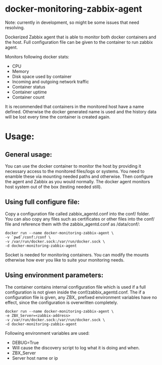 # docker-monitoring-zabbix-agent
Note: currently in development, so might be some issues that need resolving.

Dockerized Zabbix agent that is able to monitor both docker containers and the host. Full configuration file can be given to the container to run zabbix agent. 

Monitors following docker stats:

* CPU
* Memory
* Disk space used by container
* Incoming and outgoing network traffic
* Container status
* Container uptime
* Container count

It is recommended that containers in the monitored host have a name defined. Otherwise the docker generated name is used and the history data will be lost every time the container is created again.

# Usage:

## General usage:

You can use the docker container to monitor the host by providing it necessary access to the monitored files/logs or systems. You need to enamble these via mounting needed paths and otherwise. Then configure the agent and Zabbix as you would normally. The docker agent monitors host system out of the box (testing needed still).

## Using full configure file:
Copy a configuration file called zabbix_agentd.conf into the conf/ folder. You can also copy any files such as certificates or other files into the conf/ file and reference them with the zabbix_agentd.conf as /data/conf/<filepath>:

```
docker run --name docker-monitoring-zabbix-agent \
-v `pwd`/conf:/conf \
-v /var/run/docker.sock:/var/run/docker.sock \
-d docker-monitoring-zabbix-agent
```

Socket is needed for monitoring containers. You can modify the mounts otherwise how ever you like to suite your monitoring needs.

## Using environment parameters:

The container contains internal configuration file which is used if a full configuration is not given inside the conf/zabbix_agentd.conf. The if a configuration file is given, any ZBX_ prefixed environment variables have no effect, since the configuration is overwritten completely.

```
docker run --name docker-monitoring-zabbix-agent \
-e ZBX_Server=<zabbix-address>
-v /var/run/docker.sock:/var/run/docker.sock \
-d docker-monitoring-zabbix-agent
```

Following environment variables are used:
* DEBUG=True
 * Will cause the discovery script to log what it is doing and when.
* ZBX_Server
 * Server host name or ip




